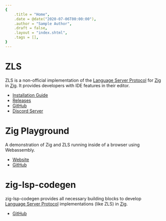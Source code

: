 ```yaml
---
{
    .title = "Home",
    .date = @date("2020-07-06T00:00:00"),
    .author = "Sample Author",
    .draft = false,
    .layout = "index.shtml",
    .tags = [],
}  
---
```


# ZLS

ZLS is a non-official implementation of the [Language Server Protocol](https://microsoft.github.io/language-server-protocol/) for [Zig](https://github.com/ziglang/zig) in [Zig](https://github.com/ziglang/zig). It provides developers with IDE features in their editor.

- [Installation Guide](zls/install/index.html)
- [Releases](zls/releases/)
- [GitHub](https://github.com/zigtools/zls)
- [Discord Server](https://discord.gg/5m5U3qpUhk)

# Zig Playground

A demonstration of Zig and ZLS running inside of a browser using Webassembly.

- [Website](https://playground.zigtools.org/)
- [GitHub](https://github.com/zigtools/playground)

# zig-lsp-codegen

zig-lsp-codegen provides all necessary building blocks to develop [Language Server Protocol](https://microsoft.github.io/language-server-protocol/) implementations (like ZLS) in [Zig](https://github.com/ziglang/zig).

<!-- https://github.com/kristoff-it/ziggy     Soon™  -->
<!-- https://github.com/kristoff-it/superhtml Soon™  -->

- [GitHub](https://github.com/zigtools/zig-lsp-codegen)

<!--
SECRET MESSAGE
- do not refer to ZLS as **the** language server or LSP
- prefer saying "ZLS" over "Zig language server"

This is to avoid implying that ZLS is the official LSP for Zig.
-->
